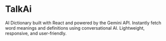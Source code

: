 # TalkAi
AI Dictionary built with React and powered by the Gemini API. Instantly fetch word meanings and definitions using conversational AI. Lightweight, responsive, and user-friendly.
